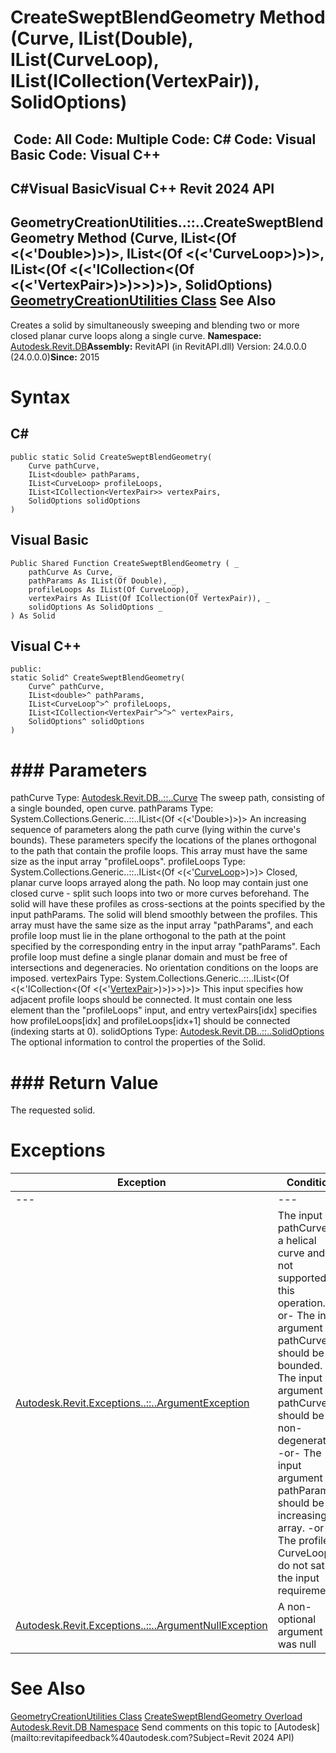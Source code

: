 # CreateSweptBlendGeometry Method (Curve, IList(Double), IList(CurveLoop), IList(ICollection(VertexPair)), SolidOptions)

﻿
 Code: All Code: Multiple Code: C# Code: Visual Basic Code: Visual C++   
---  
C#Visual BasicVisual C++
Revit 2024 API  
---  
GeometryCreationUtilities..::..CreateSweptBlendGeometry Method (Curve, IList<(Of <(<'Double>)>)>, IList<(Of <(<'CurveLoop>)>)>, IList<(Of <(<'ICollection<(Of <(<'VertexPair>)>)>>)>)>, SolidOptions)  
[GeometryCreationUtilities Class](e829700d-48ff-0914-b288-5ceb93d8ee86.md "GeometryCreationUtilities Class") See Also  
---  
Creates a solid by simultaneously sweeping and blending two or more closed planar curve loops along a single curve. 
**Namespace:** [Autodesk.Revit.DB](87546ba7-461b-c646-cbb1-2cb8f5bff8b2.md "Autodesk.Revit.DB Namespace")**Assembly:** RevitAPI (in RevitAPI.dll) Version: 24.0.0.0 (24.0.0.0)**Since:** 2015 
# Syntax
C#  
---  
```text
public static Solid CreateSweptBlendGeometry(
	Curve pathCurve,
	IList<double> pathParams,
	IList<CurveLoop> profileLoops,
	IList<ICollection<VertexPair>> vertexPairs,
	SolidOptions solidOptions
)
```
  
Visual Basic  
---  
```text
Public Shared Function CreateSweptBlendGeometry ( _
	pathCurve As Curve, _
	pathParams As IList(Of Double), _
	profileLoops As IList(Of CurveLoop), _
	vertexPairs As IList(Of ICollection(Of VertexPair)), _
	solidOptions As SolidOptions _
) As Solid
```
  
Visual C++  
---  
```text
public:
static Solid^ CreateSweptBlendGeometry(
	Curve^ pathCurve, 
	IList<double>^ pathParams, 
	IList<CurveLoop^>^ profileLoops, 
	IList<ICollection<VertexPair^>^>^ vertexPairs, 
	SolidOptions^ solidOptions
)
```
  
# ### Parameters
pathCurve
    Type: [Autodesk.Revit.DB..::..Curve](400cc9b6-9ff7-de85-6fd8-c20002209d25.md "Curve Class") The sweep path, consisting of a single bounded, open curve. 
pathParams
    Type: System.Collections.Generic..::..IList<(Of <(<'Double>)>)> An increasing sequence of parameters along the path curve (lying within the curve's bounds). These parameters specify the locations of the planes orthogonal to the path that contain the profile loops. This array must have the same size as the input array "profileLoops". 
profileLoops
    Type: System.Collections.Generic..::..IList<(Of <(<'[CurveLoop](84824924-cb89-9e20-de6e-3461f429dfd6.md "CurveLoop Class")>)>)> Closed, planar curve loops arrayed along the path. No loop may contain just one closed curve - split such loops into two or more curves beforehand. The solid will have these profiles as cross-sections at the points specified by the input pathParams. The solid will blend smoothly between the profiles. This array must have the same size as the input array "pathParams", and each profile loop must lie in the plane orthogonal to the path at the point specified by the corresponding entry in the input array "pathParams". Each profile loop must define a single planar domain and must be free of intersections and degeneracies. No orientation conditions on the loops are imposed. 
vertexPairs
    Type: System.Collections.Generic..::..IList<(Of <(<'ICollection<(Of <(<'[VertexPair](3f0456e9-59a6-2c68-0f0c-d2355edb9693.md "VertexPair Class")>)>)>>)>)> This input specifies how adjacent profile loops should be connected. It must contain one less element than the "profileLoops" input, and entry vertexPairs[idx] specifies how profileLoops[idx] and profileLoops[idx+1] should be connected (indexing starts at 0). 
solidOptions
    Type: [Autodesk.Revit.DB..::..SolidOptions](75d6caeb-62d1-d31f-47fe-618ac7cedf19.md "SolidOptions Class") The optional information to control the properties of the Solid. 
# ### Return Value
The requested solid. 
# Exceptions
| Exception | Condition |
| --- | --- |
| --- | --- |
| [Autodesk.Revit.Exceptions..::..ArgumentException](2e6e4206-97a8-dd4b-df5d-4269f4bb6088.md "ArgumentException Class") | The input pathCurve is a helical curve and is not supported for this operation. -or- The input argument pathCurve should be bounded. The input argument pathCurve should be non-degenerate. -or- The input argument pathParams should be an increasing array. -or- The profile CurveLoops do not satisfy the input requirements. |
| [Autodesk.Revit.Exceptions..::..ArgumentNullException](631e1424-60f4-929b-4e52-dda9dcd26316.md "ArgumentNullException Class") | A non-optional argument was null |

# See Also
[GeometryCreationUtilities Class](e829700d-48ff-0914-b288-5ceb93d8ee86.md "GeometryCreationUtilities Class")
[CreateSweptBlendGeometry Overload](6374de2d-88b7-1add-2845-7186183972a3.md "CreateSweptBlendGeometry Method")
[Autodesk.Revit.DB Namespace](87546ba7-461b-c646-cbb1-2cb8f5bff8b2.md "Autodesk.Revit.DB Namespace")
Send comments on this topic to [Autodesk](mailto:revitapifeedback%40autodesk.com?Subject=Revit 2024 API)